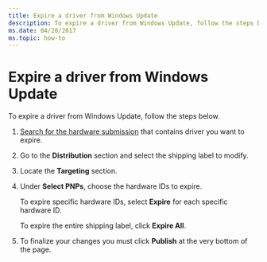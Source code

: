 ```yaml
---
title: Expire a driver from Windows Update
description: To expire a driver from Windows Update, follow the steps below.
ms.date: 04/20/2017
ms.topic: how-to
---
```


# Expire a driver from Windows Update


To expire a driver from Windows Update, follow the steps below.

1.  [Search for the hardware submission](hardware-submissions-view.md) that contains driver you want to expire.

2.  Go to the **Distribution** section and select the shipping label to modify.

3.  Locate the **Targeting** section.

4.  Under **Select PNPs**, choose the hardware IDs to expire.

    To expire specific hardware IDs, select **Expire** for each specific hardware ID.
    
    To expire the entire shipping label, click **Expire All**.
    
5.  To finalize your changes you must click **Publish** at the very bottom of the page.

 

 





